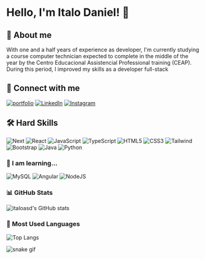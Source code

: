 
# Hello, I'm Italo Daniel! 👋


## 🚀 About me
With one and a half years of experience as
developer, I'm currently studying a course
computer technician expected to complete
in the middle of the year by the Centro Educacional Assistencial
Professional training (CEAP). During this period,
I improved my skills as a developer
full-stack


## 🔗 Connect with me
[![portfolio](https://img.shields.io/badge/my_portfolio-000?style=for-the-badge&logo=ko-fi&logoColor=FF00F6&color:FFF)](https://github.com/italoasd/my-portfolio/tree/main)
[![LinkedIn](https://img.shields.io/badge/-LinkedIn-000?style=for-the-badge&logo=linkedin&logoColor=FF00F6&color:FFF)](https://www.linkedin.com/in/italo-daniel-5020a72b2/)
[![Instagram](https://img.shields.io/badge/-Instagram-000?style=for-the-badge&logo=instagram&logoColor=FF00F6&color:FFF)](https://www.instagram.com/italodev.tsx/)


## 🛠 Hard Skills
![Next](https://img.shields.io/badge/next.js-000000?style=for-the-badge&logo=nextdotjs&logoColor=white)
![React](https://img.shields.io/badge/React-000?style=for-the-badge&logo=react&logoColor=61DAFB)
![JavaScript](https://img.shields.io/badge/JavaScript-000?style=for-the-badge&logo=javascript&logoColor=F7DF1E)
![TypeScript](https://img.shields.io/badge/TypeScript-000?style=for-the-badge&logo=typescript&logoColor=007ACC)
![HTML5](https://img.shields.io/badge/HTML5-000?style=for-the-badge&logo=html5&logoColor=E34F26)
![CSS3](https://img.shields.io/badge/CSS3-000?style=for-the-badge&logo=css3&logoColor=1572B6)
![Tailwind](https://img.shields.io/badge/Tailwind_CSS-000?style=for-the-badge&logo=tailwind-css&logoColor=38B2AC)
![Bootstrap](https://img.shields.io/badge/boostrap-000?style=for-the-badge&logo=bootstrap)
![Java](https://img.shields.io/badge/java-000.svg?style=for-the-badge&logo=openjdk&logoColor=%23ED8B00)
![Python](https://img.shields.io/badge/python-000?style=for-the-badge&logo=python&logoColor=3670A0)

### 🧠 I am learning...
![MySQL](https://img.shields.io/badge/MySQL-000?style=for-the-badge&logo=mysql&logoColor=white)
![Angular](https://img.shields.io/badge/Angular-000?style=for-the-badge&logo=angular&logoColor=DD0031)
![NodeJS](https://img.shields.io/badge/node.js-000?style=for-the-badge&logo=node.js&logoColor=6DA55F)





### 📊 GitHub Stats

![italoasd's GitHub stats](https://github-readme-stats.vercel.app/api?username=italoasd&hide_title=true&show_icons=true&include_all_commits=false&count_private=true&line_height=25&hide=issues&bg_color=000&title_color=FF00F6&text_color=FFF&border_radius=3&border_color=36123c&icon_color=FF00F6&theme=jolly)

### 🚀 Most Used Languages

![Top Langs](https://github-readme-stats.vercel.app/api/top-langs/?username=italoasd&layout=compact&bg_color=000&title_color=FF00F6&text_color=FFF&border_radius=3&border_color=36123c&icon_color=FF00F6&theme=jolly)

![snake gif](https://github.com/italoasd/italoasd/blob/output/github-contribution-grid-snake.svg)
